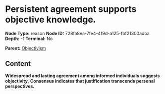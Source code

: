 # Persistent agreement supports objective knowledge.

**Node Type:** reason
**Node ID:** 728fa8ea-7fe4-4f9d-a125-fbf21300adba
**Depth:** -1
**Terminal:** No

**Parent:** [Objectivism](objectivism.md)

## Content

**Widespread and lasting agreement among informed individuals suggests objectivity**, **Consensus indicates that justification transcends personal perspectives.**

